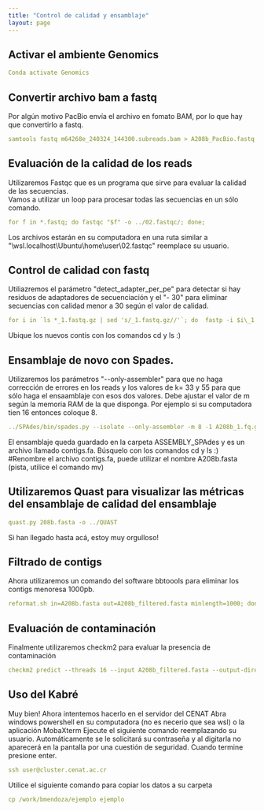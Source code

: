 ```yaml
---
title: "Control de calidad y ensamblaje"
layout: page
---
```

## Activar el ambiente Genomics
```yml
Conda activate Genomics
```

## Convertir archivo bam a fastq
Por algún motivo PacBio envía el archivo en fomato BAM, por lo que hay que convertirlo a fastq.

```yml
samtools fastq m64268e_240324_144300.subreads.bam > A208b_PacBio.fastq
```
## Evaluación de la calidad de los reads
Utilizaremos Fastqc que es un programa que sirve para evaluar la calidad de las secuencias. <br> Vamos a utilizar un loop para procesar todas las secuencias en un sólo comando.

```yml
for f in *.fastq; do fastqc "$f" -o ../02.fastqc/; done;
```

Los archivos estarán en su computadora en una ruta similar a "\\wsl.localhost\Ubuntu\home\user\02.fastqc\" reemplace su usuario.

## Control de calidad con fastq
Utiliazremos el parámetro "detect_adapter_per_pe" para detectar si hay residuos de adaptadores de secuenciación y el "- 30" para eliminar secuencias con calidad menor a 30 según el valor de calidad.

```yml
for i in `ls *_1.fastq.gz | sed 's/_1.fastq.gz//'`; do  fastp -i $i\_1.fastq.gz -I $i\_2.fastq.gz --detect_adapter_for_pe -o ../fastp/$i\_1.fq.gz -O ../fastp/$i\_2.fq.gz -h ../fastp/$i\_fastq.html -e 30; done
```
Ubique los nuevos contis con los comandos cd y ls :)

## Ensamblaje de novo con Spades. 
Utilizaremos los parámetros "--only-assembler" para que no haga corrección de errores en los reads y los valores de k= 33 y 55 para que sólo haga el ensaamblaje con esos dos valores. Debe ajustar el valor de m según la memoria RAM de la que disponga. Por ejemplo si su computadora tien 16 entonces coloque 8. 

```yml
../SPAdes/bin/spades.py --isolate --only-assembler -m 8 -1 A208b_1.fq.gz -2 A208b_2.fq.gz -k 33,55 -o ../ASSEMBLY_SPAdes/
```

El ensamblaje queda guardado en la carpeta ASSEMBLY_SPAdes y es un archivo llamado contigs.fa. Búsquelo con los comandos cd y ls :)
#Renombre el archivo contigs.fa, puede utilizar el nombre A208b.fasta (pista, utilice el comando mv)

## Utilizaremos Quast para visualizar las métricas del ensamblaje de calidad del ensamblaje

```yml
quast.py 208b.fasta -o ../QUAST
```
Si han llegado hasta acá, estoy muy orgulloso!
## Filtrado de contigs
Ahora utilizaremos un comando del software bbtoools para eliminar los contigs menoresa 1000pb.

```yml
reformat.sh in=A208b.fasta out=A208b_filtered.fasta minlength=1000; done
```

## Evaluación de contaminación
Finalmente utilizaremos checkm2 para evaluar la presencia de contaminación

```yml
checkm2 predict --threads 16 --input A208b_filtered.fasta --output-directory ../checkm2
```

## Uso del Kabré
Muy bien! Ahora intentemos hacerlo en el servidor del CENAT
Abra windows powershell en su computadora (no es necerio que sea wsl) o la aplicación MobaXterm
Ejecute el siguiente comando reemplazando su usuario. Automáticamente se le solicitará su contraseña y al digitarla no aparecerá en la pantalla por una cuestión de seguridad. Cuando termine presione enter.

```yml
ssh user@cluster.cenat.ac.cr
```
Utilice el siguiente comando para copiar los datos a su carpeta 
```yml
cp /work/bmendoza/ejemplo ejemplo
```





